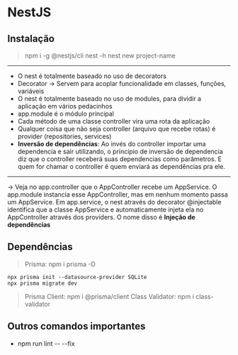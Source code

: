 # NestJS

## Instalação

> npm i -g @nestjs/cli
> nest -h
> nest new project-name

<hr>

* O nest é totalmente baseado no uso de decorators
* Decorator -> Servem para acoplar funcionalidade em classes, funções, variáveis
* O nest é totalmente baseado no uso de modules, para dividir a aplicação em vários pedacinhos
* app.module é o módulo principal
* Cada método de uma classe controller vira uma rota da aplicação
* Qualquer coisa que não seja controller (arquivo que recebe rotas) é provider (repositories, services)
* **Inversão de dependências**: Ao invés do controller importar uma dependencia e sair utilizando, o principio de inversão de dependencia diz que o controller receberá suas dependencias como parâmetros. E quem for chamar o controller é quem enviará as dependências pra ele.

<hr>

-> Veja no app.controller que o AppController recebe um AppService. O app.module instancia esse AppController, mas em nenhum momento passa um AppService. Em app.service, o nest através do decorator @injectable identifica que a classe AppService e automaticamente injeta ela no AppController através dos providers. O nome disso é **Injeção de dependências**

## Dependências

> Prisma: npm i prisma -D

```shell
npx prisma init --datasource-provider SQLite
npx prisma migrate dev
```

> Prisma Client: npm i @prisma/client
> Class Validator: npm i class-validator

## Outros comandos importantes

* npm run lint -- --fix
